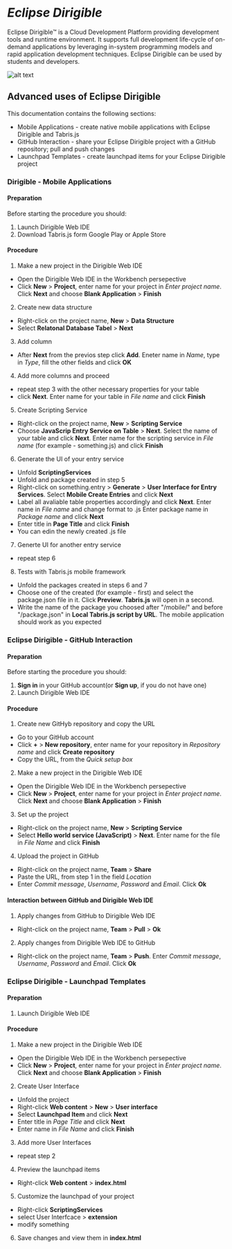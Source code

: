 # <i>Eclipse Dirigible</i> 

Eclipse Dirigible™ is a Cloud Development Platform providing development tools and runtime environment. It supports full development life-cycle of on-demand applications by leveraging in-system programming models and rapid application development techniques. Eclipse Dirigible can be used by students and developers.

![alt text](https://github.com/dirigiblelabs/curriculum/blob/master/ElenaFoteva/Dirigible%20Documentation/dirigibleB.jpg)

## Advanced uses of Eclipse Dirigible

This documentation contains the following sections:
* Mobile Applications - create native mobile applications with Eclipse Dirigible and Tabris.js
* GitHub Interaction - share your Eclipse Dirigible project with a GitHub repository; pull and push changes
* Launchpad Templates - create launchpad items for your Eclipse Dirigible project

### Dirigible - Mobile Applications

#### Preparation
Before starting the procedure you should:
1. Launch Dirigible Web IDE
2. Download Tabris.js form Google Play or Apple Store

#### Procedure
1. Make a new project in the Dirigible Web IDE
* Open the Dirigible Web IDE in the Workbench persepective
* Click **New** > **Project**, enter name for your project in *Enter project name*. Click **Next** and choose **Blank Application** > **Finish**
2. Create new data structure
* Right-click on the project name, **New** > **Data Structure**
* Select **Relatonal Database Tabel** > **Next**
3. Add column
* After **Next** from the previos step click **Add**. Eneter name in *Name*, type in *Type*, fill the other fields and click **OK**
4. Add more columns and proceed
* repeat step 3 with the other necessary properties for your table
* click **Next**. Enter name for your table in *File name* and click **Finish**
5. Create Scripting Service
* Right-click on the project name, **New** > **Scripting Service**
* Choose **JavaScrip Entry Service on Table** > **Next**. Select the name of your table and click **Next**. Enter name for the scripting service in *File name* (for example - something.js) and click **Finish**
6. Generate the UI of your entry service
* Unfold **ScriptingServices** 
* Unfold and package created in step 5
* Right-click on something.entry > **Generate** > **User Interface for Entry Services**. Select **Mobile Create Entries** and click **Next**
* Label all avaliable table properties accordingly and click **Next**. Enter name in *File name* and change format to .js Enter package name in *Package name* and click **Next**
* Enter title in **Page Title** and click **Finish**
* You can edin the newly created .js file
7. Generte UI for another entry service
* repeat step 6
8. Tests with Tabris.js mobile framework
* Unfold the packages created in steps 6 and 7
* Choose one of the created (for example - first) and select the package.json file in it. Click **Preview**. **Tabris.js** will open in a second.
* Write the name of the package you choosed after "/mobile/" and before "/package.json" in **Local Tabris.js script by URL**. The mobile application should work as you expected


### Eclipse Dirigible - GitHub Interaction

#### Preparation
Before starting the procedure you should:
1. **Sign in** in your GitHub account(or **Sign up**, if you do not have one)
2. Launch Dirigible Web IDE

#### Procedure
1. Create new GitHyb repository and copy the URL
* Go to your GitHub account
* Click **+** > **New repository**, enter name for your repository in *Repository name* and click **Create repository**
* Copy the URL, from the *Quick setup box*
2. Make a new project in the Dirigible Web IDE
* Open the Dirigible Web IDE in the Workbench persepective
* Click **New** > **Project**, enter name for your project in *Enter project name*. Click **Next** and choose **Blank Application** > **Finish**
3. Set up the project
* Right-click on the project name, **New** > **Scripting Service**
* Select **Hello world service (JavaScript)** > **Next**. Enter name for the file in *File Name* and click **Finish**
4. Upload the project in GitHub
* Right-click on the project name, **Team** > **Share**
* Paste the URL, from step 1 in the field *Location*
* Enter *Commit message*, *Username*, *Password* and *Email*. Click **Ok**

#### Interaction between GitHub and Dirigible Web IDE
1. Apply changes from GitHub to Dirigible Web IDE
* Right-click on the project name, **Team** > **Pull** > **Ok**
2. Apply changes from Dirigible Web IDE to GitHub
* Right-click on the project name, **Team** > **Push**. Enter *Commit message*, *Username*, *Password* and *Email*. Click **Ok**


### Eclipse Dirigible - Launchpad Templates

#### Preparation
1. Launch Dirigible Web IDE

#### Procedure
1. Make a new project in the Dirigible Web IDE
* Open the Dirigible Web IDE in the Workbench persepective
* Click **New** > **Project**, enter name for your project in *Enter project name*. Click **Next** and choose **Blank Application** > **Finish**
2. Create User Interface
* Unfold the project
* Right-click **Web content** > **New** > **User interface**
* Select **Launchpad Item** and click **Next**
* Enter title in *Page Title* and click **Next**
*	Enter name in *File Name* and click **Finish**
3. Add more User Interfaces
* repeat step 2
4. Preview the launchpad items
*  Right-click **Web content** > **index.html**
5. Customize the launchpad of your project
* Right-click **ScriptingServices** 
* select User Interfcace > **extension**
* modify something
6. Save changes and view them in **index.html**
